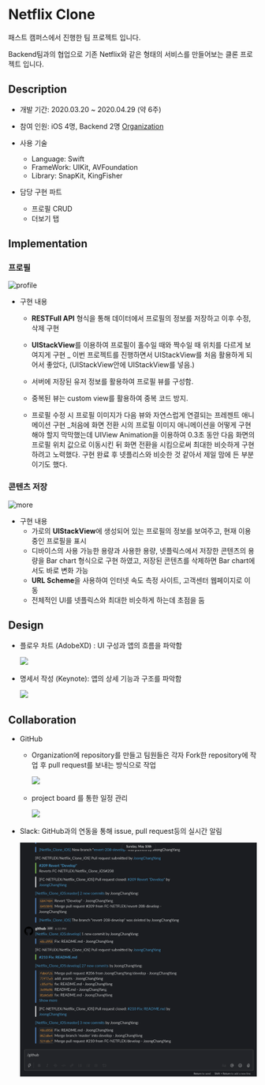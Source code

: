 # Netflix Clone

패스트 캠퍼스에서 진행한 팀 프로젝트 입니다.

Backend팀과의 협업으로 기존 Netflix와 같은 형태의 서비스를 만들어보는 클론 프로젝트 입니다.


## Description

- 개발 기간: 2020.03.20 ~ 2020.04.29 (약 6주)

- 참여 인원: iOS 4명, Backend 2명   [Organization](https://github.com/FC-NETFLEX)

- 사용 기술
  - Language: Swift
  - FrameWork: UIKit, AVFoundation
  - Library: SnapKit, KingFisher

- 담당 구현 파트
  - 프로필 CRUD
  - 더보기 탭 
  
  


## Implementation

### 프로필

![profile](https://user-images.githubusercontent.com/57229970/81154268-b4e9c980-8fbe-11ea-8abd-bf5d7d8a2c18.gif)

- 구현 내용
  - **RESTFull API** 형식을 통해 데이터에서 프로필의 정보를 저장하고 이후 수정, 삭제 구현

  - **UIStackView**를 이용하여 프로필이 홀수일 때와 짝수일 때 위치를 다르게 보여지게 구현
	 _ 이번 프로젝트를 진행하면서 UIStackView를 처음 활용하게 되어서 좋았다, (UIStackView안에 UIStackView를 넣음.) 

  - 서버에 저장된 유저 정보를 활용하여 프로필 뷰를 구성함.

  - 중복된 뷰는 custom view를 활용하여 중복 코드 방지.

  - 프로필 수정 시 프로필 이미지가 다음 뷰와 자연스럽게 연결되는 프레젠트 애니메이션 구현
    _처음에 화면 전환 시의 프로필 이미지 애니메이션을 어떻게 구현해야 할지 막막했는데 UIView Animation을 이용하여 0.3초 동안 다음 화면의 프로필 위치 값으로 이동시킨 뒤 화면 전환을 시킴으로써 최대한 비슷하게 구현하려고 노력했다. 구현 완료 후 넷플리스와 비슷한 것 같아서 제일 맘에 든 부분이기도 했다. 


### 콘텐츠 저장

![more](https://user-images.githubusercontent.com/57229970/81154361-c92dc680-8fbe-11ea-8b92-4ec4b421add9.gif)

- 구현 내용
  - 가로의 **UIStackView**에 생성되어 있는 프로필의 정보를 보여주고, 현재 이용 중인 프로필을 표시
  -  디바이스의 사용 가능한 용량과 사용한 용량, 넷플릭스에서 저장한 콘텐츠의 용량을 Bar chart 형식으로 구현 하였고, 저장된 콘텐츠를 삭제하면 Bar chart에서도 바로 변화 가능
  -  **URL Scheme**을 사용하여 인터넷 속도 측정 사이트, 고객센터 웹페이지로 이동
  -  전체적인 UI를 넷플릭스와 최대한 비슷하게 하는데 초점을 둠
  
  
  

## Design

- 플로우 차트 (AdobeXD) : UI 구성과 앱의 흐름을 파악함

  <img src = "https://github.com/JoongChangYang/Netflix_Clone_iOS/blob/master/assets/FlowChart.png"></img>

  

- 명세서 작성 (Keynote): 앱의 상세 기능과 구조를 파악함

  <img src = "https://github.com/JoongChangYang/Netflix_Clone_iOS/blob/master/assets/blueprint.gif"></img>



## Collaboration

- GitHub

  - Organization에 repository를 만들고 팀원들은 각자 Fork한 repository에 작업 후 pull request를 보내는 방식으로 작업

    <img src = "https://github.com/JoongChangYang/Netflix_Clone_iOS/blob/master/assets/organization.png"></img>

  - project board 를 통한 일정 관리

    <img src = "https://github.com/JoongChangYang/Netflix_Clone_iOS/blob/master/assets/projectboard.png"></img>

  

- Slack: GitHub과의 연동을 통해 issue, pull request등의 실시간 알림

  <img src = "https://github.com/JoongChangYang/Netflix_Clone_iOS/blob/master/assets/slack.png"></img> 
















